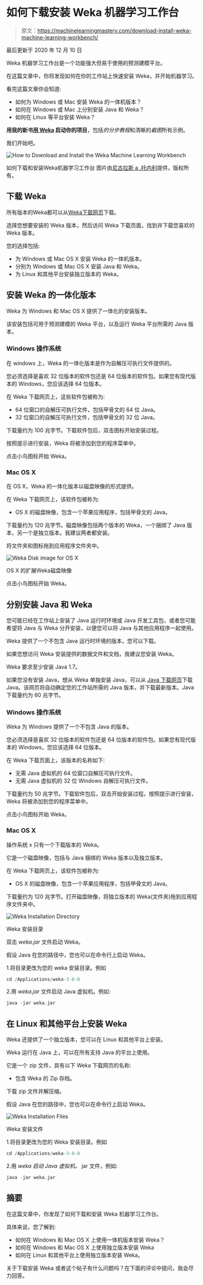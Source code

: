 # 如何下载安装 Weka 机器学习工作台

> 原文：<https://machinelearningmastery.com/download-install-weka-machine-learning-workbench/>

最后更新于 2020 年 12 月 10 日

Weka 机器学习工作台是一个功能强大但易于使用的预测建模平台。

在这篇文章中，你将发现如何在你的工作站上快速安装 Weka，并开始机器学习。

看完这篇文章你会知道:

*   如何为 Windows 或 Mac 安装 Weka 的一体机版本？
*   如何在 Windows 或 Mac 上分别安装 Java 和 Weka？
*   如何在 Linux 等平台安装 Weka？

**用我的新书[用 Weka](https://machinelearningmastery.com/machine-learning-mastery-weka/) 启动你的项目**，包括*的分步教程*和清晰的*截图*所有示例。

我们开始吧。

![How to Download and Install the Weka Machine Learning Workbench](img/678c0b6feb3a46c5dd3ce7cdd08d06e0.png)

如何下载和安装Weka机器学习工作台
图片由[尼古拉斯 a .托内利](https://www.flickr.com/photos/nicholas_t/14038975921/in/photolist-nozqqZ-9dNLiL-8NRyC2-cjkSq1-oztTua-bTzd5B-7nDJWP-ouUzkQ-nqxL2T-rzdr4S-787EzG-2vVkpu-nMS6rx-4Lbxc6-nqxnj7-7girE8-oMsVVE-p3Jour-kLSBV6-edpSpH-dFKdRv-6Y1J98-pWMCXe-5PA3Cu-72u6S-8gLyR8-7tZ3i8-nEZtZJ-8NP1ku-iKrUr5-zHeev-aAoHjH-8vBVVr-8vEXcj-p8QCH2-dQacqK-qivn3a-sas694-Bw5Muj-azVNVK-fEz8c9-nGR321-s8snXL-bA2jbR-83hhmH-7GPr1X-bZCWfG-mHTDBt-HLoQpb-8DRfA5)提供，版权所有。

## 下载 Weka

所有版本的Weka都可以从[Weka下载网页](https://waikato.github.io/weka-wiki/downloading_weka/)下载。

选择您想要安装的 Weka 版本，然后访问 Weka 下载页面，找到并下载您喜欢的 Weka 版本。

您的选择包括:

*   为 Windows 或 Mac OS X 安装 Weka 的一体机版本。
*   分别为 Windows 或 Mac OS X 安装 Java 和 Weka。
*   为 Linux 和其他平台安装独立版本的 Weka。

## 安装 Weka 的一体化版本

Weka 为 Windows 和 Mac OS X 提供了一体化的安装版本。

该安装包括可用于预测建模的 Weka 平台，以及运行 Weka 平台所需的 Java 版本。

### Windows 操作系统

在 windows 上，Weka 的一体化版本是作为自解压可执行文件提供的。

您必须选择是喜欢 32 位版本的软件包还是 64 位版本的软件包。如果您有现代版本的 Windows，您应该选择 64 位版本。

在 Weka 下载网页上，这些软件包被称为:

*   64 位窗口的自解压可执行文件，包括甲骨文的 64 位 Java。
*   32 位窗口的自解压可执行文件，包括甲骨文的 32 位 Java。

下载量约为 100 兆字节。下载软件包后，双击图标开始安装过程。

按照提示进行安装，Weka 将被添加到您的程序菜单中。

点击小鸟图标开始 Weka。

### Mac OS X

在 OS X，Weka 的一体化版本以磁盘映像的形式提供。

在 Weka 下载网页上，该软件包被称为:

*   OS X 的磁盘映像，包含一个苹果应用程序，包括甲骨文的 Java。

下载量约为 120 兆字节。磁盘映像包括两个版本的 Weka，一个捆绑了 Java 版本，另一个是独立版本。我建议两者都安装。

将文件夹和图标拖到应用程序文件夹中。

![Weka Disk image for OS X](img/4192214e2d47941dc2d7ca5d5c953299.png)

OS X 的扩展Weka磁盘映像

点击小鸟图标开始 Weka。

## 分别安装 Java 和 Weka

您可能已经在工作站上安装了 Java 运行时环境或 Java 开发工具包，或者您可能希望将 Java 与 Weka 分开安装，以便您可以将 Java 与其他应用程序一起使用。

Weka 提供了一个不包含 Java 运行时环境的版本，您可以下载。

如果您想访问 Weka 安装提供的数据文件和文档，我建议您安装 Weka。

Weka 要求至少安装 Java 1.7。

如果您没有安装 Java，想从 Weka 单独安装 Java，可以从 [Java 下载网页](https://java.com/en/download/)下载 Java。该网页将自动确定您的工作站所需的 Java 版本，并下载最新版本。Java 下载量约为 60 兆字节。

### Windows 操作系统

Weka 为 Windows 提供了一个不包含 Java 的版本。

您必须选择是喜欢 32 位版本的软件包还是 64 位版本的软件包。如果您有现代版本的 Windows，您应该选择 64 位版本。

在 Weka 下载页面上，该版本的名称如下:

*   无需 Java 虚拟机的 64 位窗口自解压可执行文件。
*   无需 Java 虚拟机的 32 位 Windows 自解压可执行文件。

下载量约为 50 兆字节。下载软件包后，双击开始安装过程。按照提示进行安装，Weka 将被添加到您的程序菜单中。

点击小鸟图标开始 Weka。

### Mac OS X

操作系统 x 只有一个下载版本的 Weka。

它是一个磁盘映像，包括与 Java 捆绑的 Weka 版本以及独立版本。

在 Weka 下载网页上，该软件包被称为:

*   OS X 的磁盘映像，包含一个苹果应用程序，包括甲骨文的 Java。

下载量约为 120 兆字节。打开磁盘映像，将独立版本的 Weka(文件夹)拖到应用程序文件夹中。

![Weka Installation Directory](img/a4b3edeee874b6e7869b31a8f749ad8e.png)

Weka 安装目录

双击 *weka.jar* 文件启动 Weka。

假设 Java 在您的路径中，您也可以在命令行上启动 Weka。

1.将目录更改为您的 weka 安装目录。例如

```py
cd /Applications/weka-3-8-0
```

2.用 *weka.jar* 文件启动 Java 虚拟机。例如:

```py
java -jar weka.jar
```

## 在 Linux 和其他平台上安装 Weka

Weka 还提供了一个独立版本，您可以在 Linux 和其他平台上安装。

Weka 运行在 Java 上，可以在所有支持 Java 的平台上使用。

它是一个 zip 文件，具有以下 Weka 下载网页的名称:

*   包含 Weka 的 Zip 存档。

下载 zip 文件并解压缩。

假设 Java 在您的路径中，您也可以在命令行上启动 Weka。

![Weka Installation Files](img/b8f8bbe7753f406ab92ad78e3b5add09.png)

Weka 安装文件

1.将目录更改为您的 Weka 安装目录。例如

```py
cd /Applications/weka-3-8-0
```

2.用 *weka 启动 Java 虚拟机。* jar 文件，例如:

```py
java -jar weka.jar
```

## 摘要

在这篇文章中，你发现了如何下载和安装 Weka 机器学习工作台。

具体来说，您了解到:

*   如何在 Windows 和 Mac OS X 上使用一体机版本安装 Weka？
*   如何在 Windows 和 Mac OS X 上使用独立版本安装 Weka
*   如何在 Linux 和其他平台上使用独立版本安装 Weka。

关于下载安装 Weka 或者这个帖子有什么问题吗？在下面的评论中提问，我会尽力回答。